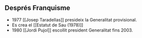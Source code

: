## Després Franquisme

- 1977 [[Josep Taradellas]] presideix la Generalitat provisional.
- Es crea el [[Estatut de Sau (1978)]]
- 1980 [[Jordi Pujol]] escollit president Generalitat fins 2003.